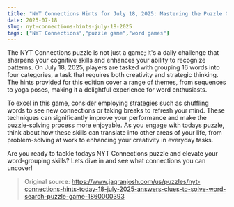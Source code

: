 ```yaml
---
title: "NYT Connections Hints for July 18, 2025: Mastering the Puzzle Game"
date: 2025-07-18
slug: nyt-connections-hints-july-18-2025
tags: ["NYT Connections","puzzle game","word games"]
---
```


The NYT Connections puzzle is not just a game; it's a daily challenge that sharpens your cognitive skills and enhances your ability to recognize patterns. On July 18, 2025, players are tasked with grouping 16 words into four categories, a task that requires both creativity and strategic thinking. The hints provided for this edition cover a range of themes, from sequences to yoga poses, making it a delightful experience for word enthusiasts.

To excel in this game, consider employing strategies such as shuffling words to see new connections or taking breaks to refresh your mind. These techniques can significantly improve your performance and make the puzzle-solving process more enjoyable. As you engage with todays puzzle, think about how these skills can translate into other areas of your life, from problem-solving at work to enhancing your creativity in everyday tasks.

Are you ready to tackle todays NYT Connections puzzle and elevate your word-grouping skills? Lets dive in and see what connections you can uncover!
> Original source: https://www.jagranjosh.com/us/puzzles/nyt-connections-hints-today-18-july-2025-answers-clues-to-solve-word-search-puzzle-game-1860000393